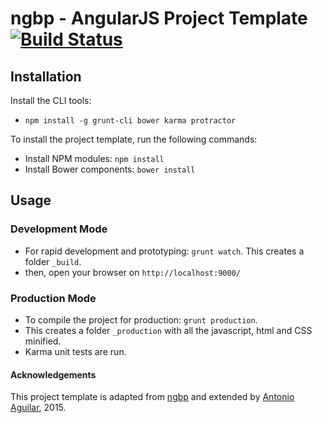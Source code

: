 # ngbp - AngularJS Project Template [![Build Status](https://travis-ci.org/antonioaguilar/ngbp.svg?branch=master)](https://travis-ci.org/antonioaguilar/ngbp)

## Installation

Install the CLI tools:

* ```npm install -g grunt-cli bower karma protractor```

To install the project template, run the following commands:

* Install NPM modules: ```npm install```
* Install Bower components: ```bower install```


## Usage

### Development Mode

* For rapid development and prototyping: ```grunt watch```. This creates a folder `_build`.
* then, open your browser on `http://localhost:9000/`

### Production Mode
* To compile the project for production: ```grunt production```.
* This creates a folder `_production` with all the javascript, html and CSS minified.
* Karma unit tests are run.


#### Acknowledgements
This project template is adapted from [ngbp](http://joshdmiller.github.com/ng-boilerplate) and extended by [Antonio Aguilar](http://www.antonio-aguilar.com), 2015.
